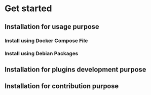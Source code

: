 # Get started
## Installation for usage purpose
### Install using Docker Compose File
### Install using Debian Packages 
## Installation for plugins development purpose
## Installation for contribution purpose
